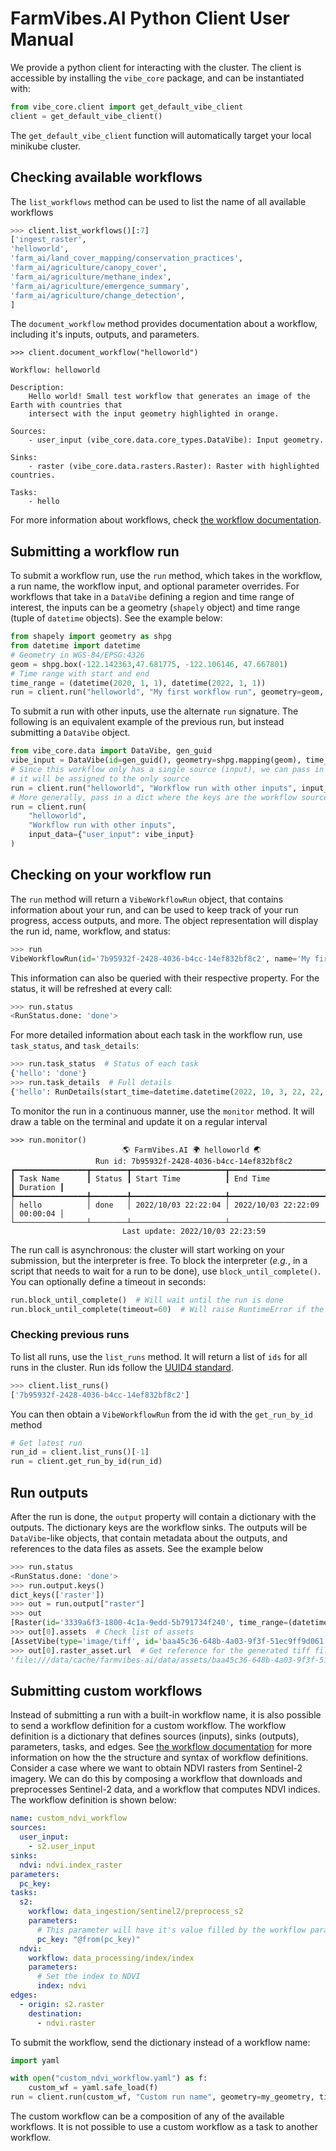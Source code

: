 # FarmVibes.AI Python Client User Manual

We provide a python client for interacting with the cluster.
The client is accessible by installing the `vibe_core` package, and can be instantiated with:

```python
from vibe_core.client import get_default_vibe_client
client = get_default_vibe_client()
```

The `get_default_vibe_client` function will automatically target your local minikube cluster.

## Checking available workflows

The `list_workflows` method can be used to list the name of all available workflows

```python
>>> client.list_workflows()[:7]
['ingest_raster',
'helloworld',
'farm_ai/land_cover_mapping/conservation_practices',
'farm_ai/agriculture/canopy_cover',
'farm_ai/agriculture/methane_index',
'farm_ai/agriculture/emergence_summary',
'farm_ai/agriculture/change_detection',
]
```

The `document_workflow` method provides documentation about a workflow, including it's inputs, outputs,
and parameters.

```text
>>> client.document_workflow("helloworld")

Workflow: helloworld

Description:
    Hello world! Small test workflow that generates an image of the Earth with countries that
    intersect with the input geometry highlighted in orange.

Sources:
    - user_input (vibe_core.data.core_types.DataVibe): Input geometry.

Sinks:
    - raster (vibe_core.data.rasters.Raster): Raster with highlighted countries.

Tasks:
    - hello
```

For more information about workflows, check [the workflow documentation](./WORKFLOWS.md).

## Submitting a workflow run

To submit a workflow run, use the `run` method, which takes in the workflow, a run name,
the workflow input, and optional parameter overrides. For workflows that take in a `DataVibe`
defining a region and time range of interest, the inputs can be a geometry (`shapely` object)
and time range (tuple of `datetime` objects). See the example below:

```python
from shapely import geometry as shpg
from datetime import datetime
# Geometry in WGS-84/EPSG:4326
geom = shpg.box(-122.142363,47.681775, -122.106146, 47.667801)
# Time range with start and end
time_range = (datetime(2020, 1, 1), datetime(2022, 1, 1))
run = client.run("helloworld", "My first workflow run", geometry=geom, time_range=time_range)
```

To submit a run with other inputs, use the alternate `run` signature. The following is an equivalent
example of the previous run, but instead submitting a `DataVibe` object.

```python
from vibe_core.data import DataVibe, gen_guid
vibe_input = DataVibe(id=gen_guid(), geometry=shpg.mapping(geom), time_range=time_range, assets=[])
# Since this workflow only has a single source (input), we can pass in the object directly, and
# it will be assigned to the only source
run = client.run("helloworld", "Workflow run with other inputs", input_data=vibe_input)
# More generally, pass in a dict where the keys are the workflow sources
run = client.run(
    "helloworld",
    "Workflow run with other inputs",
    input_data={"user_input": vibe_input}
)
```

## Checking on your workflow run

The `run` method will return a `VibeWorkflowRun` object, that contains information about your run,
and can be used to keep track of your run progress, access outputs, and more. The object
representation will display the run id, name, workflow, and status:

```python
>>> run
VibeWorkflowRun(id='7b95932f-2428-4036-b4cc-14ef832bf8c2', name='My first workflow run', workflow='helloworld', status='running')
```

This information can also be queried with their respective property. For the status, it will be
refreshed at every call:

```python
>>> run.status
<RunStatus.done: 'done'>
```

For more detailed information about each task in the workflow run, use `task_status`, and
`task_details`:

```python
>>> run.task_status  # Status of each task
{'hello': 'done'}
>>> run.task_details  # Full details
{'hello': RunDetails(start_time=datetime.datetime(2022, 10, 3, 22, 22, 4, 609784), end_time=datetime.datetime(2022, 10, 3, 22, 22, 9, 533641), reason=None, status='done'),}
```

To monitor the run in a continuous manner, use the `monitor` method. It will draw a table on the
terminal and update it on a regular interval

```text
>>> run.monitor()
                         🌎 FarmVibes.AI 🌍 helloworld 🌏
                   Run id: 7b95932f-2428-4036-b4cc-14ef832bf8c2
┏━━━━━━━━━━━━━━━━┳━━━━━━━━┳━━━━━━━━━━━━━━━━━━━━━┳━━━━━━━━━━━━━━━━━━━━━┳━━━━━━━━━━┓
┃ Task Name      ┃ Status ┃ Start Time          ┃ End Time            ┃ Duration ┃
┡━━━━━━━━━━━━━━━━╇━━━━━━━━╇━━━━━━━━━━━━━━━━━━━━━╇━━━━━━━━━━━━━━━━━━━━━╇━━━━━━━━━━┩
│ hello          │ done   │ 2022/10/03 22:22:04 │ 2022/10/03 22:22:09 │ 00:00:04 │
└────────────────┴────────┴─────────────────────┴─────────────────────┴──────────┘
                         Last update: 2022/10/03 22:23:59
```

The run call is asynchronous: the cluster will start working on your submission, but the interpreter
is free. To block the interpreter (*e.g.*, in a script that needs to wait for a run to be done),
use `block_until_complete()`. You can optionally define a timeout in seconds:

```python
run.block_until_complete()  # Will wait until the run is done
run.block_until_complete(timeout=60)  # Will raise RuntimeError if the run is not done in 60s
```

### Checking previous runs

To list all runs, use the `list_runs` method. It will return a list of `ids` for all runs in the
cluster. Run ids follow the [UUID4 standard](https://datatracker.ietf.org/doc/html/rfc4122.html).

```python
>>> client.list_runs()
['7b95932f-2428-4036-b4cc-14ef832bf8c2']
```

You can then obtain a `VibeWorkflowRun` from the id with the `get_run_by_id` method

```python
# Get latest run
run_id = client.list_runs()[-1]
run = client.get_run_by_id(run_id)
```

## Run outputs

After the run is done, the `output` property will contain a dictionary with the outputs. The
dictionary keys are the workflow sinks. The outputs will be `DataVibe`-like objects, that contain
metadata about the outputs, and references to the data files as assets. See the example below

```python
>>> run.status
<RunStatus.done: 'done'>
>>> run.output.keys()
dict_keys(['raster'])
>>> out = run.output["raster"]
>>> out
[Raster(id='3339a6f3-1800-4c1a-9edd-5b791734f240', time_range=(datetime.datetime(2020, 1, 1, 0, 0, tzinfo=datetime.timezone.utc), datetime.datetime(2022, 1, 1, 0, 0, tzinfo=datetime.timezone.utc)), bbox=(-122.142363, 47.667801, -122.106146, 47.681775), geometry={'type': 'Polygon', 'coordinates': [[[-122.106146, 47.681775], [-122.106146, 47.667801], [-122.142363, 47.667801], [-122.142363, 47.681775], [-122.106146, 47.681775]]]}, assets=[AssetVibe(type='image/tiff', id='baa45c36-648b-4a03-9f3f-51ec9ff9d061', path_or_url='/data/cache/farmvibes-ai/data/assets/baa45c36-648b-4a03-9f3f-51ec9ff9d061/baa45c36-648b-4a03-9f3f-51ec9ff9d061.tif', _is_local=True, _local_path='/data/cache/farmvibes-ai/data/assets/baa45c36-648b-4a03-9f3f-51ec9ff9d061/baa45c36-648b-4a03-9f3f-51ec9ff9d061.tif')], bands={'red': 0, 'blue': 1, 'green': 2})]
>>> out[0].assets  # Check list of assets
[AssetVibe(type='image/tiff', id='baa45c36-648b-4a03-9f3f-51ec9ff9d061', path_or_url='/data/cache/farmvibes-ai/data/assets/baa45c36-648b-4a03-9f3f-51ec9ff9d061/baa45c36-648b-4a03-9f3f-51ec9ff9d061.tif', _is_local=True, _local_path='/data/cache/farmvibes-ai/data/assets/baa45c36-648b-4a03-9f3f-51ec9ff9d061/baa45c36-648b-4a03-9f3f-51ec9ff9d061.tif')]
>>> out[0].raster_asset.url  # Get reference for the generated tiff file
'file:///data/cache/farmvibes-ai/data/assets/baa45c36-648b-4a03-9f3f-51ec9ff9d061/baa45c36-648b-4a03-9f3f-51ec9ff9d061.tif'
```

## Submitting custom workflows

Instead of submitting a run with a built-in workflow name, it is also possible to send a workflow definition for a custom workflow.
The workflow definition is a dictionary that defines sources (inputs), sinks (outputs), parameters, tasks, and edges.
See [the workflow documentation](WORKFLOWS.md) for more information on how the the structure and syntax of workflow definitions.
Consider a case where we want to obtain NDVI rasters from Sentinel-2 imagery.
We can do this by composing a workflow that downloads and preprocesses Sentinel-2 data,
and a workflow that computes NDVI indices. The workflow definition is shown below:

```yaml
name: custom_ndvi_workflow
sources:
  user_input:
    - s2.user_input
sinks:
  ndvi: ndvi.index_raster
parameters:
  pc_key:
tasks:
  s2:
    workflow: data_ingestion/sentinel2/preprocess_s2
    parameters:
      # This parameter will have it's value filled by the workflow parameter
      pc_key: "@from(pc_key)"
  ndvi:
    workflow: data_processing/index/index
    parameters:
      # Set the index to NDVI
      index: ndvi
edges:
  - origin: s2.raster
    destination:
      - ndvi.raster
```

To submit the workflow, send the dictionary instead of a workflow name:

```python
import yaml

with open("custom_ndvi_workflow.yaml") as f:
    custom_wf = yaml.safe_load(f)
run = client.run(custom_wf, "Custom run name", geometry=my_geometry, time_range=my_time_range)
```

The custom workflow can be a composition of any of the available workflows.
It is not possible to use a custom workflow as a task to another workflow.
